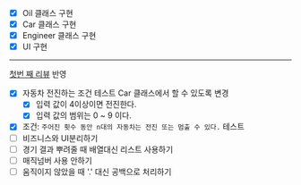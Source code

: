 - [x] Oil 클래스 구현
- [x] Car 클래스 구현
- [x] Engineer 클래스 구현
- [x] UI 구현 

---

[첫번 째 리뷰](https://github.com/next-step/java-racingcar/pull/2749) 반영

- [x] 자동차 전진하는 조건 테스트 Car 클래스에서 할 수 있도록 변경
  - [x] 입력 값이 4이상이면 전진한다.
  - [x] 입력 값의 범위는 0 ~ 9 이다.
- [x] 조건: `주어진 횟수 동안 n대의 자동차는 전진 또는 멈출 수 있다.` 테스트
- [ ] 비즈니스와 UI분리하기
- [ ] 경기 결과 뿌려줄 때 배열대신 리스트 사용하기
- [ ] 매직넘버 사용 안하기
- [ ] 움직이지 않았을 때 '.' 대신 공백으로 처리하기
